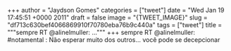 
+++
author = "Jaydson Gomes"
categories = ["tweet"]
date = "Wed Jan 19 17:45:51 +0000 2011"
draft = false
image = "{TWEET_IMAGE}"
slug = "df713c630bef4066869910f70780eba76b9c440a"
tags = ["tweet"]
title = """sempre RT @alinelmuller: ..."""
+++
sempre RT @alinelmuller: #notamental : Não esperar muito dos outros... você pode se decepcionar
